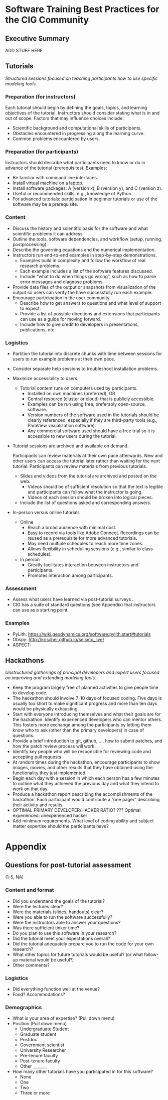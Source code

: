 # Software Training Best Practices for the CIG Community

## Executive Summary

ADD STUFF HERE


## Tutorials
*Structured sessions focused on teaching participants how to use specific modeling tools.*

### Preparation (for instructors)

Each tutorial should begin by defining the goals, topics, and learning objectives of the tutorial. Instructors should consider stating what is in and out of scope. Factors that may influence choices include:

* Scientific background and computational skills of participants.
* Obstacles encountered in progressing along the learning curve.
* Common problems encountered by users.

### Preparation (for participants)

Instructors should describe what participants need to know or do in advance of the tutorial (prerequisites). Examples: 

* Be familiar with command line interfaces.
* Install virtual machine on a laptop.
* Install software packages: A (version x), B (version y), and C (version z).
* Useful or recommended skills: e.g., knowledge of Python
* For advanced tutorials: participation in beginner tutorials or use of the software may be a prerequisite.

### Content

* Discuss the history and scientific basis for the software and what scientific problems it can address.
* Outline the tools, software dependencies, and workflow (setup, running, postprocessing).
* Describe the governing equations and the numerical implementation.
* Instructors run end-to-end examples in step-by-step demonstrations.
  * Examples build in complexity and follow the workflow of real research problems.
  * Each example includes a list of the software features discussed.
  * Include “what to do when things go wrong”, such as how to parse error messages and diagnose problems.
* Provide data files of the output or snapshots from visualization of the output so users can verify the have successfully run each example.
* Encourage participation in the user community.
  * Describe how to get answers to questions and what level of support to expect.
  * Provide a list of possible directions and extensions that participants can use as a guide for moving forward.
  * Include how to give credit to developers in presentations, publications, etc.

### Logistics

* Partition the tutorial into discrete chunks with time between sessions for users to run example problems at their own pace.
* Consider separate help sessions to troubleshoot installation problems.
* Maximize accessibility to users.
  * Tutorial content runs on computers used by participants.
    * Installed on own machines (preferred), OR
    * Central resource (cluster or cloud) that is publicly accessible.
    * Examples can be run using free, preferably open-source, software.
    * Version numbers of the software used in the tutorials should be clearly referenced, especially if they are third-party tools (e.g., ParaView visualization software).
    * Any commercial software used should have a free trial so it is accessible to new users during the tutorial.
* Tutorial sessions are archived and available on demand.
  
  Participants can review materials at their own pace afterwards. New and other users can access the tutorial later rather than waiting for the next tutorial. Participants can review materials from previous tutorials.
  
  * Slides and videos from the tutorial are archived and posted on the web.
    * Videos should be of sufficient resolution so that the text is legible and participants can follow what the instructor is going.
    * Videos of each session should be  broken into logical pieces.
  * Include the list of questions asked and corresponding answers.
* In-person versus online tutorials
  * Online
    * Reach a broad audience with minimal cost.
    * Easy to record via tools like Adobe Connect. Recordings can be reused as a prerequisite for more advanced tutorials.
    * May need multiple schedules to reach more time zones.
    * Allows flexibility in scheduling sessions (e.g., similar to class schedules).
  * In person
    * Greatly facilitates interaction between instructors and participants.
    * Promotes interaction among participants.

### Assessment
  * Assess what users have learned via post-tutorial surveys .
  * CIG has a suite of standard questions (see Appendix) that instructors can use as a starting point.

### Examples
  * PyLith: https://wiki.geodynamics.org/software:pylith:start#tutorials
  * Obspy: http://krischer.github.io/seismo_live/
  * ASPECT:
  
## Hackathons
*Unstructured gatherings of principal developers and expert users focused on improving and extending modeling tools.*

* Keep the program largely free of planned activities to give people time to develop code.
* The hackathon should involve 7-10 days of focused coding.
  Five days is usually too short to make significant progress and more than ten days would be physically exhausting.
* Start with everyone introducing themselves and what their goals are for the hackathon.
  Identify experienced developers who can mentor others. This fosters more exchange among the participants by letting them know who to ask (other than the primary developers) in case of questions.
* Provide a brief introduction to git, github, …, how to submit patches, and how the patch review process will work.
* Identify key people who will be responsible for reviewing code and accepting pull requests
* At random times during the hackathon, encourage participants to show images, movies, and other results that they have obtained using the functionality they just implemented.
* Begin each day with a session in which each person has a few minutes to outline what they achieved the previous day and what they intend to work on that day. 
* Produce a hackathon report describing the accomplishments of the hackathon. Each participant would contribute a “one pager” describing their activity and results.
* OPTIMAL PRIMARY DEVELOPER/HACKER RATIO? ??? Optimal experienced: unexperienced hacker
* Add minimum requirements. What level of coding ability and subject matter expertise should the participants have?

# Appendix

## Questions for post-tutorial assessment
(1-5, NA)

### Content and format
* Did you understand the goals of the tutorial?
* Were the lectures clear? 
* Were the materials (slides, handouts) clear?
* Were you able to run the software successfully?
* Were the instructors able to answer your questions?
* Was there sufficient tinker time?
* Do you plan to use this software in your research?
* Did the tutorial meet your expectations overall?
* Did the tutorial adequately prepare you to run the code for your own research? 
* What other topics for future tutorials would be useful? (or what follow-up material would be useful?)
* Other comments?

### Logistics
* Did everything function well at the venue?
* Food? Accommodations?

### Demographics
* What is your area of expertise?
  (Pull down menu)
* Position (Pull down menu)
  * Undergraduate Student
  * Graduate student
  * Postdoc
  * Government scientist
  * University Researcher
  * Pre-tenure faculty
  * Post-tenure faculty
  * Other _______
* How many other tutorials have you participated in for this software?
  * None
  * One
  * Two
  * Three or more
